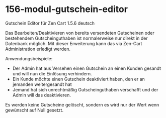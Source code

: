# 156-modul-gutschein-editor
Gutschein Editor für Zen Cart 1.5.6 deutsch

Das Bearbeiten/Deaktivieren von bereits versendeten Gutscheinen oder bestehendem Gutscheinguthaben ist normalerweise nur direkt in der Datenbank möglich.
Mit dieser Erweiterung kann das via Zen-Cart Administration erledigt werden.

Anwendungsbeispiele:
* Der Admin hat aus Versehen einen Gutschein an einen Kunden gesandt und will nun die Einlösung verhindern.
* Ein Kunde möchte einen Gutschein deaktiviert haben, den er an jemanden weitergesandt hat
* Jemand hat sich unrechtmäßig Gutscheinguthaben verschafft und der Admin will das deaktivieren.

Es werden keine Gutscheine gelöscht, sondern es wird nur der Wert wenn gewünscht auf Null gesetzt.
